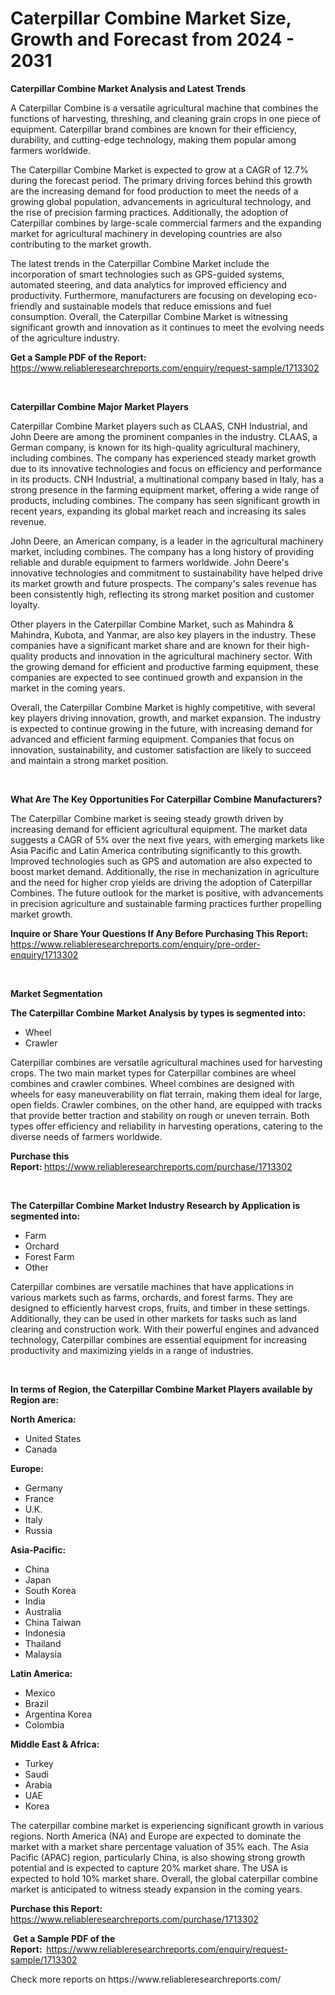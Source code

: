 <p><h1>Caterpillar Combine Market Size, Growth and Forecast from 2024 - 2031</h1></p><p><strong>Caterpillar Combine Market Analysis and Latest Trends</strong></p>
<p><p>A Caterpillar Combine is a versatile agricultural machine that combines the functions of harvesting, threshing, and cleaning grain crops in one piece of equipment. Caterpillar brand combines are known for their efficiency, durability, and cutting-edge technology, making them popular among farmers worldwide.</p><p>The Caterpillar Combine Market is expected to grow at a CAGR of 12.7% during the forecast period. The primary driving forces behind this growth are the increasing demand for food production to meet the needs of a growing global population, advancements in agricultural technology, and the rise of precision farming practices. Additionally, the adoption of Caterpillar combines by large-scale commercial farmers and the expanding market for agricultural machinery in developing countries are also contributing to the market growth.</p><p>The latest trends in the Caterpillar Combine Market include the incorporation of smart technologies such as GPS-guided systems, automated steering, and data analytics for improved efficiency and productivity. Furthermore, manufacturers are focusing on developing eco-friendly and sustainable models that reduce emissions and fuel consumption. Overall, the Caterpillar Combine Market is witnessing significant growth and innovation as it continues to meet the evolving needs of the agriculture industry.</p></p>
<p><strong>Get a Sample PDF of the Report:&nbsp;</strong> <a href="https://www.reliableresearchreports.com/enquiry/request-sample/1713302">https://www.reliableresearchreports.com/enquiry/request-sample/1713302</a></p>
<p>&nbsp;</p>
<p><strong>Caterpillar Combine Major Market Players</strong></p>
<p><p>Caterpillar Combine Market players such as CLAAS, CNH Industrial, and John Deere are among the prominent companies in the industry. CLAAS, a German company, is known for its high-quality agricultural machinery, including combines. The company has experienced steady market growth due to its innovative technologies and focus on efficiency and performance in its products. CNH Industrial, a multinational company based in Italy, has a strong presence in the farming equipment market, offering a wide range of products, including combines. The company has seen significant growth in recent years, expanding its global market reach and increasing its sales revenue.</p><p>John Deere, an American company, is a leader in the agricultural machinery market, including combines. The company has a long history of providing reliable and durable equipment to farmers worldwide. John Deere's innovative technologies and commitment to sustainability have helped drive its market growth and future prospects. The company's sales revenue has been consistently high, reflecting its strong market position and customer loyalty.</p><p>Other players in the Caterpillar Combine Market, such as Mahindra & Mahindra, Kubota, and Yanmar, are also key players in the industry. These companies have a significant market share and are known for their high-quality products and innovation in the agricultural machinery sector. With the growing demand for efficient and productive farming equipment, these companies are expected to see continued growth and expansion in the market in the coming years.</p><p>Overall, the Caterpillar Combine Market is highly competitive, with several key players driving innovation, growth, and market expansion. The industry is expected to continue growing in the future, with increasing demand for advanced and efficient farming equipment. Companies that focus on innovation, sustainability, and customer satisfaction are likely to succeed and maintain a strong market position.</p></p>
<p>&nbsp;</p>
<p><strong>What Are The Key Opportunities For Caterpillar Combine Manufacturers?</strong></p>
<p><p>The Caterpillar Combine market is seeing steady growth driven by increasing demand for efficient agricultural equipment. The market data suggests a CAGR of 5% over the next five years, with emerging markets like Asia Pacific and Latin America contributing significantly to this growth. Improved technologies such as GPS and automation are also expected to boost market demand. Additionally, the rise in mechanization in agriculture and the need for higher crop yields are driving the adoption of Caterpillar Combines. The future outlook for the market is positive, with advancements in precision agriculture and sustainable farming practices further propelling market growth.</p></p>
<p><strong>Inquire or Share Your Questions If Any Before Purchasing This Report:</strong> <a href="https://www.reliableresearchreports.com/enquiry/pre-order-enquiry/1713302">https://www.reliableresearchreports.com/enquiry/pre-order-enquiry/1713302</a></p>
<p>&nbsp;</p>
<p><strong>Market Segmentation</strong></p>
<p><strong>The Caterpillar Combine Market Analysis by types is segmented into:</strong></p>
<p><ul><li>Wheel</li><li>Crawler</li></ul></p>
<p><p>Caterpillar combines are versatile agricultural machines used for harvesting crops. The two main market types for Caterpillar combines are wheel combines and crawler combines. Wheel combines are designed with wheels for easy maneuverability on flat terrain, making them ideal for large, open fields. Crawler combines, on the other hand, are equipped with tracks that provide better traction and stability on rough or uneven terrain. Both types offer efficiency and reliability in harvesting operations, catering to the diverse needs of farmers worldwide.</p></p>
<p><strong>Purchase this Report:&nbsp;</strong><a href="https://www.reliableresearchreports.com/purchase/1713302">https://www.reliableresearchreports.com/purchase/1713302</a></p>
<p>&nbsp;</p>
<p><strong>The Caterpillar Combine Market Industry Research by Application is segmented into:</strong></p>
<p><ul><li>Farm</li><li>Orchard</li><li>Forest Farm</li><li>Other</li></ul></p>
<p><p>Caterpillar combines are versatile machines that have applications in various markets such as farms, orchards, and forest farms. They are designed to efficiently harvest crops, fruits, and timber in these settings. Additionally, they can be used in other markets for tasks such as land clearing and construction work. With their powerful engines and advanced technology, Caterpillar combines are essential equipment for increasing productivity and maximizing yields in a range of industries.</p></p>
<p>&nbsp;</p>
<p><strong>In terms of Region, the Caterpillar Combine Market Players available by Region are:</strong></p>
<p>
    <p> <strong> North America: </strong>
        <ul>
            <li>United States</li>
            <li>Canada</li>
        </ul>
        </p> 
    <p> <strong> Europe: </strong>
        <ul>
            <li>Germany</li>
            <li>France</li>
            <li>U.K.</li>
            <li>Italy</li>
            <li>Russia</li>
        </ul>
        </p> 
    <p> <strong> Asia-Pacific: </strong>
        <ul>
            <li>China</li>
            <li>Japan</li>
            <li>South Korea</li>
            <li>India</li>
            <li>Australia</li>
            <li>China Taiwan</li>
            <li>Indonesia</li>
            <li>Thailand</li>
            <li>Malaysia</li>
        </ul>
        </p> 
    <p> <strong> Latin America: </strong>
        <ul>
            <li>Mexico</li>
            <li>Brazil</li>
            <li>Argentina Korea</li>
            <li>Colombia</li>
        </ul>
        </p> 
    <p> <strong> Middle East & Africa: </strong>
        <ul>
            <li>Turkey</li>
            <li>Saudi</li>
            <li>Arabia</li>
            <li>UAE</li>
            <li>Korea</li>
        </ul>
    </p>
    </p>
<p><p>The caterpillar combine market is experiencing significant growth in various regions. North America (NA) and Europe are expected to dominate the market with a market share percentage valuation of 35% each. The Asia Pacific (APAC) region, particularly China, is also showing strong growth potential and is expected to capture 20% market share. The USA is expected to hold 10% market share. Overall, the global caterpillar combine market is anticipated to witness steady expansion in the coming years.</p></p>
<p><strong>Purchase this Report: </strong><a href="https://www.reliableresearchreports.com/purchase/1713302">https://www.reliableresearchreports.com/purchase/1713302</a></p>
<p>&nbsp;<strong>Get a Sample PDF of the Report:&nbsp;&nbsp;</strong><a href="https://www.reliableresearchreports.com/enquiry/request-sample/1713302">https://www.reliableresearchreports.com/enquiry/request-sample/1713302</a></p>
<p><strong></strong></p>
<p>Check more reports on https://www.reliableresearchreports.com/</p>